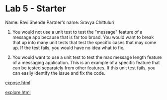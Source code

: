 # Lab 5 - Starter

Name: Ravi Shende
Partner's name: Sravya Chittuluri

1. You would not use a unit test to test the "message" feature of a message app because that is far too broad. You would want to break that up into many unit tests that test the specific cases that may come up. If the test fails, you would have no idea what to fix.

2. You would want to use a unit test to test the max message length feature of a messaging application. This is an example of a specific feature that can be tested separately from other features. If this unit test fails, you can easily identify the issue and fix the code.

[expose.html](https://ravishende.github.io/lab5/expose.html)

[explore.html]([explore.html](https://ravishende.github.io/lab5/explore.html))
